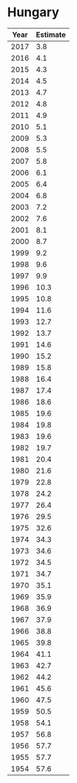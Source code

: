 # Hungary

| Year | Estimate |
| ---- | -------- |
| 2017 | 3.8 |
| 2016 | 4.1 |
| 2015 | 4.3 |
| 2014 | 4.5 |
| 2013 | 4.7 |
| 2012 | 4.8 |
| 2011 | 4.9 |
| 2010 | 5.1 |
| 2009 | 5.3 |
| 2008 | 5.5 |
| 2007 | 5.8 |
| 2006 | 6.1 |
| 2005 | 6.4 |
| 2004 | 6.8 |
| 2003 | 7.2 |
| 2002 | 7.6 |
| 2001 | 8.1 |
| 2000 | 8.7 |
| 1999 | 9.2 |
| 1998 | 9.6 |
| 1997 | 9.9 |
| 1996 | 10.3 |
| 1995 | 10.8 |
| 1994 | 11.6 |
| 1993 | 12.7 |
| 1992 | 13.7 |
| 1991 | 14.6 |
| 1990 | 15.2 |
| 1989 | 15.8 |
| 1988 | 16.4 |
| 1987 | 17.4 |
| 1986 | 18.6 |
| 1985 | 19.6 |
| 1984 | 19.8 |
| 1983 | 19.6 |
| 1982 | 19.7 |
| 1981 | 20.4 |
| 1980 | 21.6 |
| 1979 | 22.8 |
| 1978 | 24.2 |
| 1977 | 26.4 |
| 1976 | 29.5 |
| 1975 | 32.6 |
| 1974 | 34.3 |
| 1973 | 34.6 |
| 1972 | 34.5 |
| 1971 | 34.7 |
| 1970 | 35.1 |
| 1969 | 35.9 |
| 1968 | 36.9 |
| 1967 | 37.9 |
| 1966 | 38.8 |
| 1965 | 39.8 |
| 1964 | 41.1 |
| 1963 | 42.7 |
| 1962 | 44.2 |
| 1961 | 45.6 |
| 1960 | 47.5 |
| 1959 | 50.5 |
| 1958 | 54.1 |
| 1957 | 56.8 |
| 1956 | 57.7 |
| 1955 | 57.7 |
| 1954 | 57.6 |